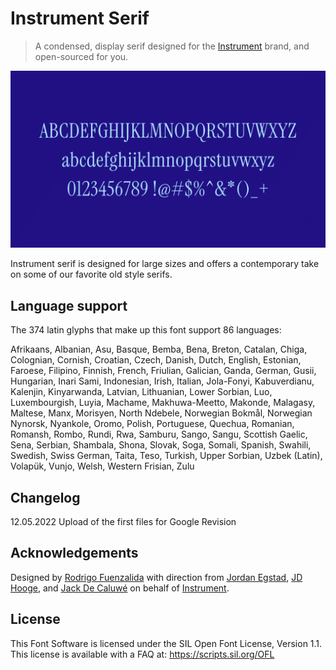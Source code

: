 # Instrument Serif

> A condensed, display serif designed for the [Instrument](https://instrument.com) brand, and open-sourced for you.

![Drag Racing](./docs/1-header.gif)

Instrument serif is designed for large sizes and offers a contemporary take on some of our favorite old style serifs.

## Language support

The 374 latin glyphs that make up this font support 86 languages:

Afrikaans, Albanian, Asu, Basque, Bemba, Bena, Breton, Catalan, Chiga, Colognian, Cornish, Croatian, Czech, Danish, Dutch, English, Estonian, Faroese, Filipino, Finnish, French, Friulian, Galician, Ganda, German, Gusii, Hungarian, Inari Sami, Indonesian, Irish, Italian, Jola-Fonyi, Kabuverdianu, Kalenjin, Kinyarwanda, Latvian, Lithuanian, Lower Sorbian, Luo, Luxembourgish, Luyia, Machame, Makhuwa-Meetto, Makonde, Malagasy, Maltese, Manx, Morisyen, North Ndebele, Norwegian Bokmål, Norwegian Nynorsk, Nyankole, Oromo, Polish, Portuguese, Quechua, Romanian, Romansh, Rombo, Rundi, Rwa, Samburu, Sango, Sangu, Scottish Gaelic, Sena, Serbian, Shambala, Shona, Slovak, Soga, Somali, Spanish, Swahili, Swedish, Swiss German, Taita, Teso, Turkish, Upper Sorbian, Uzbek (Latin), Volapük, Vunjo, Welsh, Western Frisian, Zulu

## Changelog

12.05.2022 Upload of the first files for Google Revision

## Acknowledgements

Designed by [Rodrigo Fuenzalida](https://rfuenzalida.com) with direction from [Jordan Egstad](https://egstad.com), [JD Hooge](http://jdhooge.com/), and [Jack De Caluwé](https://jackdecaluwe.com/) on behalf of [Instrument](https://instrument.com).

## License

This Font Software is licensed under the SIL Open Font License, Version 1.1. This license is available with a FAQ at: https://scripts.sil.org/OFL
